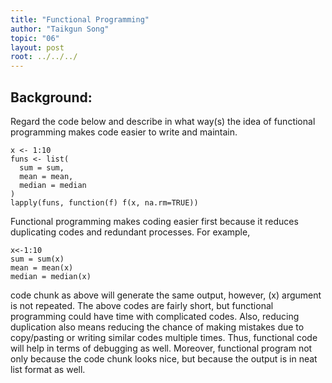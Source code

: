 ```yaml
---
title: "Functional Programming"
author: "Taikgun Song"
topic: "06"
layout: post
root: ../../../
---
```



## Background:

Regard the code below and describe in what way(s) the idea of functional programming makes code easier to write and maintain.
```
x <- 1:10
funs <- list(
  sum = sum,
  mean = mean,
  median = median
)
lapply(funs, function(f) f(x, na.rm=TRUE))
```

Functional programming makes coding easier first because it reduces duplicating codes and redundant processes. For example,
```
x<-1:10
sum = sum(x)
mean = mean(x)
median = median(x)
```
code chunk as above will generate the same output, however, (x) argument is not repeated.  The above codes are fairly short, but functional programming could have time with complicated codes. Also, reducing duplication also means reducing the chance of making mistakes due to copy/pasting or writing similar codes multiple times.  Thus, functional code will help in terms of debugging as well. Moreover, functional program not only because the code chunk looks nice, but because the output is in neat list format as well.


